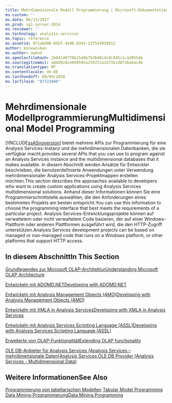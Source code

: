 ```yaml
---
title: Mehrdimensionale Modell Programmierung | Microsoft-Dokumentation
ms.custom: ''
ms.date: 06/13/2017
ms.prod: sql-server-2014
ms.reviewer: ''
ms.technology: analysis-services
ms.topic: reference
ms.assetid: 871a6d98-85bf-4200-8343-137543029512
author: minewiskan
ms.author: owend
ms.openlocfilehash: 2b84140770b15d6b7b3640cdc0c845c1c1d8554b
ms.sourcegitcommit: ad4d92dce894592a259721a1571b1d8736abacdb
ms.translationtype: MT
ms.contentlocale: de-DE
ms.lasthandoff: 08/04/2020
ms.locfileid: "87721886"
---
```

# <a name="multidimensional-model-programming"></a><span data-ttu-id="c7c46-102">Mehrdimensionale Modellprogrammierung</span><span class="sxs-lookup"><span data-stu-id="c7c46-102">Multidimensional Model Programming</span></span>
  [!INCLUDE[ssASnoversion](../../includes/ssasnoversion-md.md)] <span data-ttu-id="c7c46-103">bietet mehrere APIs zur Programmierung für eine Analysis Services-Instanz und die mehrdimensionalen Datenbanken, die sie verfügbar macht.</span><span class="sxs-lookup"><span data-stu-id="c7c46-103">provides several APIs that you can use to program against an Analysis Services instance and the multidimensional databases that it makes available.</span></span> <span data-ttu-id="c7c46-104">In diesem Abschnitt werden Ansätze für Entwickler beschrieben, die benutzerdefinierte Anwendungen unter Verwendung mehrdimensionaler Analysis Services-Projektmappen erstellen möchten.</span><span class="sxs-lookup"><span data-stu-id="c7c46-104">This section describes the approaches available to developers who want to create custom applications using Analysis Services multidimensional solutions.</span></span> <span data-ttu-id="c7c46-105">Anhand dieser Informationen können Sie eine Programmierschnittstelle auswählen, die den Anforderungen eines bestimmten Projekts am besten entspricht.</span><span class="sxs-lookup"><span data-stu-id="c7c46-105">You can use this information to choose the programming interface that best meets the requirements of a particular project.</span></span> <span data-ttu-id="c7c46-106">Analysis Services-Entwicklungsprojekte können auf verwaltetem oder nicht verwaltetem Code basieren, der auf einer Windows-Plattform oder anderen Plattformen ausgeführt wird, die den HTTP-Zugriff unterstützen.</span><span class="sxs-lookup"><span data-stu-id="c7c46-106">Analysis Services development projects can be based on managed or non-managed code that runs on a Windows platform, or other platforms that support HTTP access.</span></span>  
  
## <a name="in-this-section"></a><span data-ttu-id="c7c46-107">In diesem Abschnitt</span><span class="sxs-lookup"><span data-stu-id="c7c46-107">In This Section</span></span>  
 [<span data-ttu-id="c7c46-108">Grundlegendes zur Microsoft OLAP-Architektur</span><span class="sxs-lookup"><span data-stu-id="c7c46-108">Understanding Microsoft OLAP Architecture</span></span>](olap-physical/understanding-microsoft-olap-architecture.md)  
  
 [<span data-ttu-id="c7c46-109">Entwickeln mit ADOMD.NET</span><span class="sxs-lookup"><span data-stu-id="c7c46-109">Developing with ADOMD.NET</span></span>](https://docs.microsoft.com/bi-reference/adomd/developing-with-adomd-net)  
  
 [<span data-ttu-id="c7c46-110">Entwickeln mit Analysis Management Objects &#40;AMO&#41;</span><span class="sxs-lookup"><span data-stu-id="c7c46-110">Developing with Analysis Management Objects &#40;AMO&#41;</span></span>](https://docs.microsoft.com/bi-reference/amo/developing-with-analysis-management-objects-amo)  
  
 [<span data-ttu-id="c7c46-111">Entwickeln mit XMLA in Analysis Services</span><span class="sxs-lookup"><span data-stu-id="c7c46-111">Developing with XMLA in Analysis Services</span></span>](../multidimensional-models-scripting-language-assl-xmla/developing-with-xmla-in-analysis-services.md)  
  
 [<span data-ttu-id="c7c46-112">Entwickeln mit Analysis Services Scripting Language &#40;ASSL&#41;</span><span class="sxs-lookup"><span data-stu-id="c7c46-112">Developing with Analysis Services Scripting Language &#40;ASSL&#41;</span></span>](scripting-language-assl/developing-with-analysis-services-scripting-language-assl.md)  
  
 [<span data-ttu-id="c7c46-113">Erweiterte von OLAP-Funktionalität</span><span class="sxs-lookup"><span data-stu-id="c7c46-113">Extending OLAP functionality</span></span>](extending-olap/extending-olap-functionality.md)  
  
 [<span data-ttu-id="c7c46-114">OLE DB-Anbieter für Analysis Services &#40;Analysis Services – mehrdimensionale Daten&#41;</span><span class="sxs-lookup"><span data-stu-id="c7c46-114">Analysis Services OLE DB Provider &#40;Analysis Services - Multidimensional Data&#41;</span></span>](../dev-guide/analysis-services-ole-db-provider-analysis-services-multidimensional-data.md)  
  
## <a name="see-also"></a><span data-ttu-id="c7c46-115">Weitere Informationen</span><span class="sxs-lookup"><span data-stu-id="c7c46-115">See Also</span></span>  
 <span data-ttu-id="c7c46-116">[Programmierung von tabellarischen Modellen](../tabular-model-programming-compatibility-levels-1050-1103/tabular-model-programming-for-compatibility-levels-1050-through-1103.md) </span><span class="sxs-lookup"><span data-stu-id="c7c46-116">[Tabular Model Programming](../tabular-model-programming-compatibility-levels-1050-1103/tabular-model-programming-for-compatibility-levels-1050-through-1103.md) </span></span>  
 [<span data-ttu-id="c7c46-117">Data Mining-Programmierung</span><span class="sxs-lookup"><span data-stu-id="c7c46-117">Data Mining Programming</span></span>](../dev-guide/data-mining-programming.md)  
  
  
